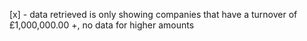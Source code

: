 [x] - data retrieved is only showing companies that have a turnover of £1,000,000.00 +, no data for higher amounts